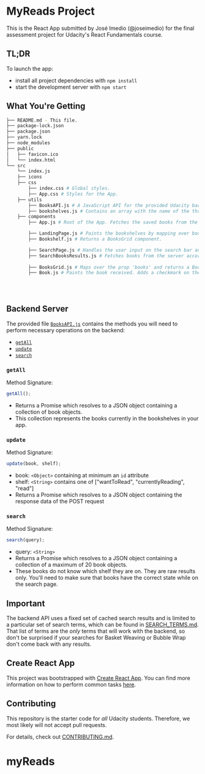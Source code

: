 # MyReads Project

This is the React App submitted by José Imedio (@joseimedio) for the final assessment project for Udacity's React Fundamentals course. 

## TL;DR

To launch the app:

- install all project dependencies with `npm install`
- start the development server with `npm start`

## What You're Getting

```bash
├── README.md - This file.
├── package-lock.json 
├── package.json 
├── yarn.lock
├── node_modules
├── public
│   ├── favicon.ico 
│   └── index.html 
└── src
    └── index.js 
    ├── icons
    ├── css
        ├── index.css # Global styles. 
        ├── App.css # Styles for the App.
    ├── utils
        ├── BooksAPI.js # A JavaScript API for the provided Udacity backend. 
        ├── bookshelves.js # Contains an array with the name of the three bookshelves. It's used throughout the whole app. 
    ├── components
        ├── App.js # Root of the App. Fetches the saved books from the server. Also contains the routes to Landing Page and Search Page.

        ├── LandingPage.js # Paints the bookshelves by mapping over bookshelves.js and returning a Bookshelf component every time.
        ├── Bookshelf.js # Returns a BooksGrid component. 

        ├── SearchPage.js # Handles the user input on the search bar and generates a search term that is sent to SearchBooksResults.js. 
        ├── SearchBooksResults.js # Fetches books from the server according to the search term received.
            
        ├── BooksGrid.js # Maps over the prop 'books' and returns a Book component every time. 
        ├── Book.js # Paints the book received. Adds a checkmark on the dropdown menu if the current book was already saved.
        
        
    
```



## Backend Server

The provided file [`BooksAPI.js`](src/BooksAPI.js) contains the methods you will need to perform necessary operations on the backend:

- [`getAll`](#getall)
- [`update`](#update)
- [`search`](#search)

### `getAll`

Method Signature:

```js
getAll();
```

- Returns a Promise which resolves to a JSON object containing a collection of book objects.
- This collection represents the books currently in the bookshelves in your app.

### `update`

Method Signature:

```js
update(book, shelf);
```

- book: `<Object>` containing at minimum an `id` attribute
- shelf: `<String>` contains one of ["wantToRead", "currentlyReading", "read"]
- Returns a Promise which resolves to a JSON object containing the response data of the POST request

### `search`

Method Signature:

```js
search(query);
```

- query: `<String>`
- Returns a Promise which resolves to a JSON object containing a collection of a maximum of 20 book objects.
- These books do not know which shelf they are on. They are raw results only. You'll need to make sure that books have the correct state while on the search page.

## Important

The backend API uses a fixed set of cached search results and is limited to a particular set of search terms, which can be found in [SEARCH_TERMS.md](SEARCH_TERMS.md). That list of terms are the _only_ terms that will work with the backend, so don't be surprised if your searches for Basket Weaving or Bubble Wrap don't come back with any results.

## Create React App

This project was bootstrapped with [Create React App](https://github.com/facebook/create-react-app). You can find more information on how to perform common tasks [here](https://github.com/facebook/create-react-app/blob/main/packages/cra-template/template/README.md).

## Contributing

This repository is the starter code for _all_ Udacity students. Therefore, we most likely will not accept pull requests.

For details, check out [CONTRIBUTING.md](CONTRIBUTING.md).
# myReads
